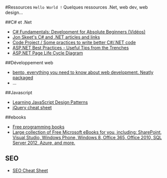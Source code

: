 #Ressources
`Hello World !`
Quelques ressources .Net, web dev, web design...

##C# et .Net
- [C# Fundamentals: Development for Absolute Beginners (Vidéos)](http://channel9.msdn.com/Series/C-Sharp-Fundamentals-Development-for-Absolute-Beginners)
- [Jon Skeet's C# and .NET articles and links](http://www.yoda.arachsys.com/csharp/)
- [Code Project / Some practices to write better C#/.NET code](http://www.codeproject.com/KB/cs/)
- [ASP.NET Best Practices - Useful Tips from the Trenches](http://fr.slideshare.net/hrushdan/aspnet-best-practices-useful-tips-from-the-trenches)
- [ASP.NET Page Life Cycle Diagram](http://blogs.msdn.com/b/aspnetue/archive/2010/01/14/asp-net-page-life-cycle-diagram.aspx)

##Développement web
- [bento, everything you need to know about web development. Neatly packaged](http://www.bentobox.io/)
- ...

##Javascript
- [Learning JavaScript Design Patterns](http://addyosmani.com/resources/essentialjsdesignpatterns/book/)
- [jQuery cheat sheet](http://oscarotero.com/jquery/)

##ebooks
- [Free programming books](https://github.com/vhf/free-programming-books/blob/master/free-programming-books.md)
- [Large collection of Free Microsoft eBooks for you, including: SharePoint, Visual Studio, Windows Phone, Windows 8, Office 365, Office 2010, SQL Server 2012, Azure, and more.](http://blogs.msdn.com/b/mssmallbiz/archive/2012/07/27/large-collection-of-free-microsoft-ebooks-for-you-including-sharepoint-visual-studio-windows-phone-windows-8-office-365-office-2010-sql-server-2012-azure-and-more.aspx)

## SEO
- [SEO Cheat Sheet](http://d2eeipcrcdle6.cloudfront.net/seo-cheat-sheet/SEOCheatSheet_2-2013.pdf)


